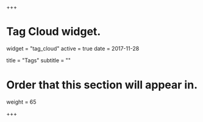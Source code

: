 +++
# Tag Cloud widget.
widget = "tag_cloud"
active = true
date = 2017-11-28

title = "Tags"
subtitle = ""

# Order that this section will appear in.
weight = 65

+++
